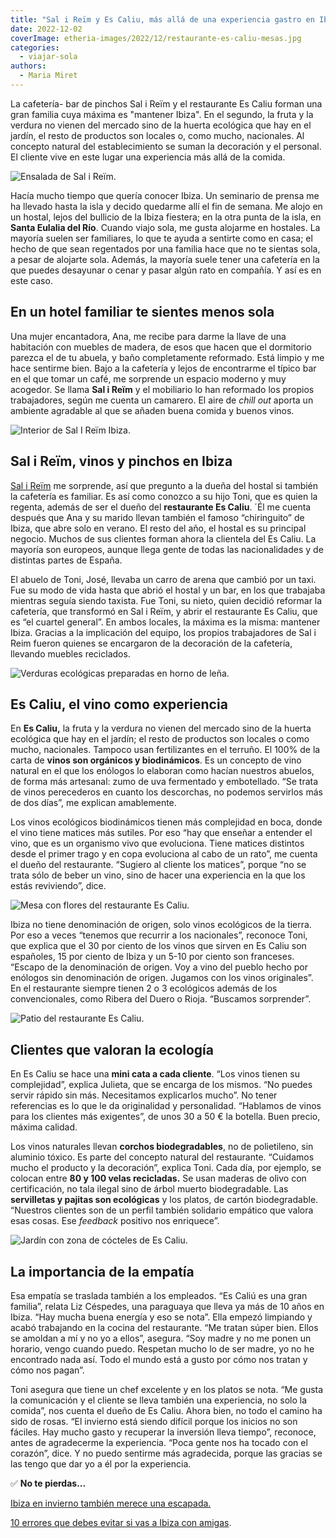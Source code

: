 ```yaml
---
title: "Sal i Reïm y Es Caliu, más allá de una experiencia gastro en Ibiza"
date: 2022-12-02
coverImage: etheria-images/2022/12/restaurante-es-caliu-mesas.jpg
categories: 
  - viajar-sola
authors: 
  - Maria Miret
---
```


La cafetería- bar de pinchos Sal i Reïm y el restaurante Es Caliu forman una gran 
familia cuya máxima es "mantener Ibiza". En el segundo, la fruta y la verdura no vienen 
del mercado sino de la huerta ecológica que hay en el jardín, el resto de productos son 
locales o, como mucho, nacionales. Al concepto natural del establecimiento se suman la 
decoración y el personal. El cliente vive en este lugar una experiencia más allá de la 
comida. 

![Ensalada de Sal i Reïm.](etheria-images/2022/12/ensalada-salmon-sal-i-rein-850x680.jpg "Ensalada del bar de tapas © Sal i Reïm.")

Hacía mucho tiempo que quería conocer Ibiza. Un seminario de prensa me ha llevado hasta 
la isla y decido quedarme allí el fin de semana. Me alojo en un hostal, lejos del 
bullicio de la Ibiza fiestera; en la otra punta de la isla, en **Santa Eulalia del 
Río**. Cuando viajo sola, me gusta alojarme en hostales. La mayoría suelen ser 
familiares, lo que te ayuda a sentirte como en casa; el hecho de que sean regentados por 
una familia hace que no te sientas sola, a pesar de alojarte sola. Además, la mayoría 
suele tener una cafetería en la que puedes desayunar o cenar y pasar algún rato en 
compañía. Y así es en este caso. 

## En un hotel familiar te sientes menos sola

Una mujer encantadora, Ana, me recibe para darme la llave de una habitación con muebles 
de madera, de esos que hacen que el dormitorio parezca el de tu abuela, y baño 
completamente reformado. Está limpio y me hace sentirme bien. Bajo a la cafetería y 
lejos de encontrarme el típico bar en el que tomar un café, me sorprende un espacio 
moderno y muy acogedor. Se llama **Sal i Reïm** y el mobiliario lo han reformado los 
propios trabajadores, según me cuenta un camarero. El aire de _chill out_ aporta un 
ambiente agradable al que se añaden buena comida y buenos vinos. 

![Interior de Sal I Reïm Ibiza.](etheria-images/2022/12/sal-i-reim-850x567.jpg "Interior de © Sal I Reïm Ibiza.")

## Sal i Reïm, vinos y pinchos en Ibiza

[Sal i Reïm](https://www.instagram.com/salireimibiza/) me sorprende, así que pregunto a 
la dueña del hostal si también la cafetería es familiar. Es así como conozco a su hijo 
Toni, que es quien la regenta, además de ser el dueño del **restaurante Es Caliu**. ´Él 
me cuenta después que Ana y su marido llevan también el famoso “chiringuito” de Ibiza, 
que abre solo en verano. El resto del año, el hostal es su principal negocio. Muchos de 
sus clientes forman ahora la clientela del Es Caliu. La mayoría son europeos, aunque 
llega gente de todas las nacionalidades y de distintas partes de España. 

El abuelo de Toni, José, llevaba un carro de arena que cambió por un taxi. Fue su modo 
de vida hasta que abrió el hostal y un bar, en los que trabajaba mientras seguía siendo 
taxista. Fue Toni, su nieto, quien decidió reformar la cafetería, que transformó en Sal 
i Reïm, y abrir el restaurante Es Caliu, que es “el cuartel general”. En ambos locales, 
la máxima es la misma: mantener Ibiza. Gracias a la implicación del equipo, los propios 
trabajadores de Sal i Reim fueron quienes se encargaron de la decoración de la 
cafetería, llevando muebles reciclados. 

![Verduras ecológicas preparadas en horno de leña.](etheria-images/2022/12/es-caliu-verduras-ecologicas.jpg "Verduras ecológicas preparadas en horno de leña. © Es Caliu")

## Es Caliu, el vino como experiencia

En **Es Caliu,** la fruta y la verdura no vienen del mercado sino de la huerta ecológica 
que hay en el jardín; el resto de productos son locales o como mucho, nacionales. 
Tampoco usan fertilizantes en el terruño. El 100% de la carta de **vinos son orgánicos y 
biodinámicos**. Es un concepto de vino natural en el que los enólogos lo elaboran como 
hacían nuestros abuelos, de forma más artesanal: zumo de uva fermentado y embotellado. 
“Se trata de vinos perecederos en cuanto los descorchas, no podemos servirlos más de dos 
días”, me explican amablemente. 

Los vinos ecológicos biodinámicos tienen más complejidad en boca, donde el vino tiene 
matices más sutiles. Por eso “hay que enseñar a entender el vino, que es un organismo 
vivo que evoluciona. Tiene matices distintos desde el primer trago y en copa evoluciona 
al cabo de un rato”, me cuenta el dueño del restaurante. “Sugiero al cliente los 
matices”, porque “no se trata sólo de beber un vino, sino de hacer una experiencia en la 
que los estás reviviendo”, dice. 

![Mesa con flores del restaurante Es Caliu.](etheria-images/2022/12/restaurante-es-caliu-mesas-850x567.jpg "Mesa del restaurante © Es Caliu.")

Ibiza no tiene denominación de origen, solo vinos ecológicos de la tierra. Por eso a 
veces “tenemos que recurrir a los nacionales”, reconoce Toni, que explica que el 30 por 
ciento de los vinos que sirven en Es Caliu son españoles, 15 por ciento de Ibiza y un 
5-10 por ciento son franceses. “Escapo de la denominación de origen. Voy a vino del 
pueblo hecho por enólogos sin denominación de origen. Jugamos con los vinos originales”. 
En el restaurante siempre tienen 2 o 3 ecológicos además de los convencionales, como 
Ribera del Duero o Rioja. “Buscamos sorprender”. 

![Patio del restaurante Es Caliu.](etheria-images/2022/12/patio-de-naranjas-850x565.jpg "Patio del restaurante © Es Caliu.")

## Clientes que valoran la ecología

En Es Caliu se hace una **mini cata a cada cliente**. “Los vinos tienen su complejidad”, 
explica Julieta, que se encarga de los mismos. “No puedes servir rápido sin más. 
Necesitamos explicarlos mucho”. No tener referencias es lo que le da originalidad y 
personalidad. “Hablamos de vinos para los clientes más exigentes”, de unos 30 a 50 € la 
botella. Buen precio, máxima calidad. 

Los vinos naturales llevan **corchos biodegradables**, no de polietileno, sin aluminio 
tóxico. Es parte del concepto natural del restaurante. “Cuidamos mucho el producto y la 
decoración”, explica Toni. Cada día, por ejemplo, se colocan entre **80 y 100 velas 
recicladas.** Se usan maderas de olivo con certificación, no tala ilegal sino de árbol 
muerto biodegradable. Las **servilletas y pajitas son ecológicas** y los platos, de 
cartón biodegradable. “Nuestros clientes son de un perfil también solidario empático que 
valora esas cosas. Ese _feedback_ positivo nos enriquece”. 

![Jardín con zona de cócteles de Es Caliu.](etheria-images/2022/12/cocktail-garden-es-caliu-850x565.jpg "Jardín de © Es Caliu.")

## La importancia de la empatía

Esa empatía se traslada también a los empleados. “Es Caliú es una gran familia”, relata 
Liz Céspedes, una paraguaya que lleva ya más de 10 años en Ibiza. “Hay mucha buena 
energía y eso se nota”. Ella empezó limpiando y acabó trabajando en la cocina del 
restaurante. “Me tratan súper bien. Ellos se amoldan a mí y no yo a ellos”, asegura. 
“Soy madre y no me ponen un horario, vengo cuando puedo. Respetan mucho lo de ser madre, 
yo no he encontrado nada así. Todo el mundo está a gusto por cómo nos tratan y cómo nos 
pagan”. 

Toni asegura que tiene un chef excelente y en los platos se nota. “Me gusta la 
comunicación y el cliente se lleva también una experiencia, no solo la comida”, nos 
cuenta el dueño de Es Caliu. Ahora bien, no todo el camino ha sido de rosas. “El 
invierno está siendo difícil porque los inicios no son fáciles. Hay mucho gasto y 
recuperar la inversión lleva tiempo”, reconoce, antes de agradecerme la experiencia. 
“Poca gente nos ha tocado con el corazón”, dice. Y no puedo sentirme más agradecida, 
porque las gracias se las tengo que dar yo a él por la experiencia. 

✅ **No te pierdas...** 

[Ibiza en invierno también merece una 
escapada.](https://etheriamagazine.com/2021/11/05/planes-viaje-a-ibiza-en-invierno/) 

[10 errores que debes evitar si vas a Ibiza con 
amigas](https://etheriamagazine.com/2018/06/25/viaje-a-ibiza-con-amigas/).
